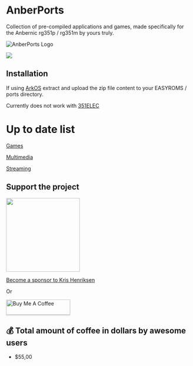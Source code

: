 # AnberPorts
Collection of pre-compiled applications and games, made specifically for the Anbernic rg351p / rg351m by yours truly.

![AnberPorts Logo](logo_AnberPorts_header.png)

[![](download.png)](https://github.com/krishenriksen/AnberPorts/releases/download/1.0.0/AnberPorts.zip)

## Installation

If using [ArkOS](https://github.com/christianhaitian/arkos) extract and upload the zip file content to your EASYROMS / ports directory.

Currently does not work with [351ELEC](https://github.com/fewtarius/351ELEC)

# Up to date list

[Games](https://github.com/krishenriksen/AnberPorts/tree/master/AnberPorts/scripts/games)

[Multimedia](https://github.com/krishenriksen/AnberPorts/tree/master/AnberPorts/scripts/multimedia)

[Streaming](https://github.com/krishenriksen/AnberPorts/tree/master/AnberPorts/scripts/streaming)

## Support the project

[<img src="https://raw.githubusercontent.com/krishenriksen/AnberPorts/master/sponsor.png" width="200"/>](https://github.com/sponsors/krishenriksen)

[Become a sponsor to Kris Henriksen](https://github.com/sponsors/krishenriksen)

Or

<a href="https://www.paypal.me/krishenriksendk" target="_blank"><img src="https://www.buymeacoffee.com/assets/img/custom_images/orange_img.png" alt="Buy Me A Coffee" style="height: 41px !important;width: 174px !important;box-shadow: 0px 3px 2px 0px rgba(190, 190, 190, 0.5) !important;-webkit-box-shadow: 0px 3px 2px 0px rgba(190, 190, 190, 0.5) !important;" ></a>

## 💰 Total amount of coffee in dollars by awesome users

- $55,00